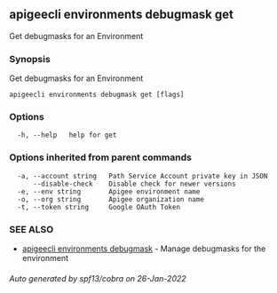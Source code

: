 ## apigeecli environments debugmask get

Get debugmasks for an Environment

### Synopsis

Get debugmasks for an Environment

```
apigeecli environments debugmask get [flags]
```

### Options

```
  -h, --help   help for get
```

### Options inherited from parent commands

```
  -a, --account string   Path Service Account private key in JSON
      --disable-check    Disable check for newer versions
  -e, --env string       Apigee environment name
  -o, --org string       Apigee organization name
  -t, --token string     Google OAuth Token
```

### SEE ALSO

* [apigeecli environments debugmask](apigeecli_environments_debugmask.md)	 - Manage debugmasks for the environment

###### Auto generated by spf13/cobra on 26-Jan-2022
